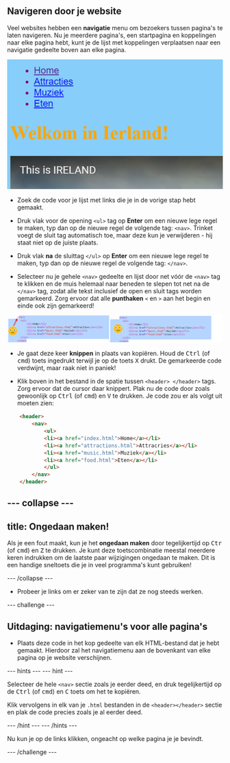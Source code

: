 ## Navigeren door je website

Veel websites hebben een **navigatie** menu om bezoekers tussen pagina's te laten navigeren. Nu je meerdere pagina's, een startpagina en koppelingen naar elke pagina hebt, kunt je de lijst met koppelingen verplaatsen naar een navigatie gedeelte boven aan elke pagina.

![Example of a web page with navigation links at the top](images/egNavLinksAtTop.png)

- Zoek de code voor je lijst met links die je in de vorige stap hebt gemaakt.

- Druk vlak voor de opening `<ul>` tag op **Enter** om een ​​nieuwe lege regel te maken, typ dan op de nieuwe regel de volgende tag: `<nav>`. Trinket voegt de sluit tag automatisch toe, maar deze kun je verwijderen - hij staat niet op de juiste plaats.

- Druk vlak **na** de sluittag `</ul>` op **Enter** om een ​​nieuwe lege regel te maken, typ dan op de nieuwe regel de volgende tag: `</nav>`.

- Selecteer nu je gehele `<nav>` gedeelte en lijst door net vóór de `<nav>` tag te klikken en de muis helemaal naar beneden te slepen tot net na de `</nav>` tag, zodat alle tekst inclusief de open en sluit tags worden gemarkeerd. Zorg ervoor dat alle **punthaken** `<` en `>` aan het begin en einde ook zijn gemarkeerd!

![Text on the left is not fully selected while the text on the right is](images/egSelectedYayWoops.png)

- Je gaat deze keer **knippen** in plaats van kopiëren. Houd de <kbd>Ctrl</kbd> (of <kbd>cmd</kbd>) toets ingedrukt terwijl je op de toets <kbd>X</kbd> drukt. De gemarkeerde code verdwijnt, maar raak niet in paniek!

- Klik boven in het bestand in de spatie tussen `<header> </header>` tags. Zorg ervoor dat de cursor daar knippert. Plak nu de code door zoals gewoonlijk op <kbd>Ctrl</kbd> (of <kbd>cmd</kbd>) en <kbd>V</kbd> te drukken. Je code zou er als volgt uit moeten zien:

```html
    <header>
        <nav>
            <ul>
            <li><a href="index.html">Home</a></li>
            <li><a href="attractions.html">Attracries</a></li>
            <li><a href="music.html">Muziek</a></li>
            <li><a href="food.html">Eten</a></li>
            </ul>
        </nav>
    </header>
```

--- collapse ---
---
title: Ongedaan maken!
---

Als je een fout maakt, kun je het **ongedaan maken** door tegelijkertijd op <kbd>Ctr </kbd> (of <kbd>cmd</kbd>) en <kbd>Z</kbd> te drukken. Je kunt deze toetscombinatie meestal meerdere keren indrukken om de laatste paar wijzigingen ongedaan te maken. Dit is een handige sneltoets die je in veel programma's kunt gebruiken!

--- /collapse ---

- Probeer je links om er zeker van te zijn dat ze nog steeds werken.

--- challenge ---

## Uitdaging: navigatiemenu's voor alle pagina's

- Plaats deze code in het kop gedeelte van elk HTML-bestand dat je hebt gemaakt. Hierdoor zal het navigatiemenu aan de bovenkant van elke pagina op je website verschijnen.
    
--- hints --- 
--- hint --- 

Selecteer de hele `<nav>` sectie zoals je eerder deed, en druk tegelijkertijd op de <kbd>Ctrl</kbd> (of <kbd>cmd</kbd>) en <kbd>C</kbd> toets om het te kopiëren.

Klik vervolgens in elk van je `.html` bestanden in de `<header></header>` sectie en plak de code precies zoals je al eerder deed.

--- /hint ---
--- /hints ---

Nu kun je op de links klikken, ongeacht op welke pagina je je bevindt.

--- /challenge ---
